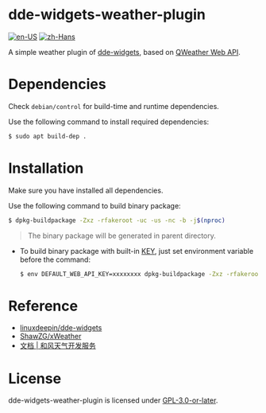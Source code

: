 # dde-widgets-weather-plugin
 [![en-US](https://img.shields.io/badge/lang-en--US-blue.svg)](https://github.com/zty199/dde-widgets-weather-plugin/blob/main/README.md)
 [![zh-Hans](https://img.shields.io/badge/lang-zh--Hans-red.svg)](https://github.com/zty199/dde-widgets-weather-plugin/blob/main/README.zh-Hans.md)

 A simple weather plugin of [dde-widgets](https://github.com/linuxdeepin/dde-widgets), based on [QWeather Web API](https://dev.qweather.com/).

# Dependencies
 Check `debian/control` for build-time and runtime dependencies.

 Use the following command to install required dependencies:
 ```bash
 $ sudo apt build-dep .
 ```

# Installation
 Make sure you have installed all dependencies.

 Use the following command to build binary package:
 ```bash
 $ dpkg-buildpackage -Zxz -rfakeroot -uc -us -nc -b -j$(nproc)
 ```

 > The binary package will be generated in parent directory.

 * To build binary package with built-in [KEY](https://dev.qweather.com/docs/configuration/project-and-key/), just set environment variable before the command:

   ```bash
   $ env DEFAULT_WEB_API_KEY=xxxxxxxx dpkg-buildpackage -Zxz -rfakeroot -uc -us -nc -b -j$(nproc)
   ```

# Reference
 * [linuxdeepin/dde-widgets](https://github.com/linuxdeepin/dde-widgets)
 * [ShawZG/xWeather](https://github.com/ShawZG/xWeather)
 * [文档 | 和风天气开发服务](https://dev.qweather.com/docs)

# License
 dde-widgets-weather-plugin is licensed under [GPL-3.0-or-later](https://github.com/zty199/dde-widgets-weather-plugin/blob/main/LICENSE).
